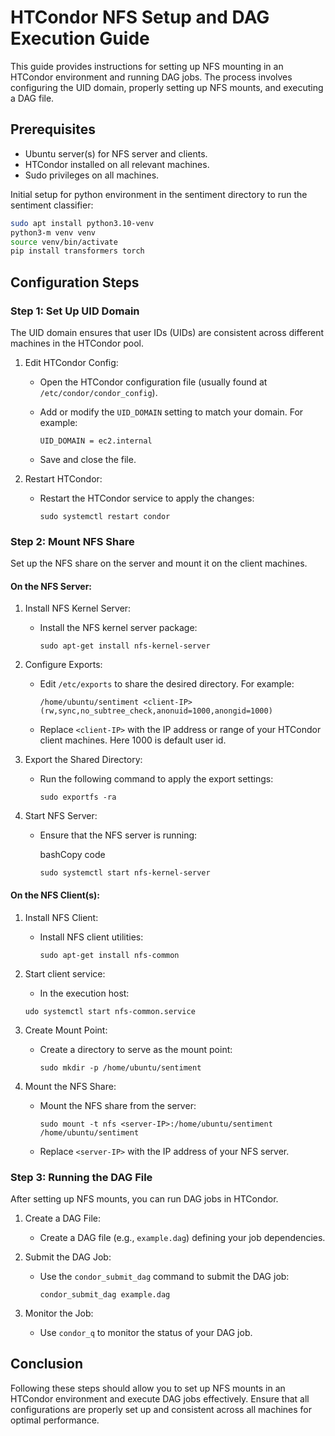 HTCondor NFS Setup and DAG Execution Guide
==========================================

This guide provides instructions for setting up NFS mounting in an HTCondor environment and running DAG jobs. The process involves configuring the UID domain, properly setting up NFS mounts, and executing a DAG file.

Prerequisites
-------------

-   Ubuntu server(s) for NFS server and clients.
-   HTCondor installed on all relevant machines.
-   Sudo privileges on all machines.

Initial setup for python environment in the sentiment directory to run the sentiment classifier:

```bash
sudo apt install python3.10-venv
python3-m venv venv
source venv/bin/activate
pip install transformers torch
```

Configuration Steps
-------------------

### Step 1: Set Up UID Domain

The UID domain ensures that user IDs (UIDs) are consistent across different machines in the HTCondor pool.

1.  Edit HTCondor Config:

    -   Open the HTCondor configuration file (usually found at `/etc/condor/condor_config`).
    -   Add or modify the `UID_DOMAIN` setting to match your domain. For example:


        `UID_DOMAIN = ec2.internal`

    -   Save and close the file.
2.  Restart HTCondor:

    -   Restart the HTCondor service to apply the changes:


        `sudo systemctl restart condor`

### Step 2: Mount NFS Share

Set up the NFS share on the server and mount it on the client machines.

#### On the NFS Server:

1.  Install NFS Kernel Server:

    -   Install the NFS kernel server package:


        `sudo apt-get install nfs-kernel-server`

2.  Configure Exports:

    -   Edit `/etc/exports` to share the desired directory. For example:


        `/home/ubuntu/sentiment <client-IP>(rw,sync,no_subtree_check,anonuid=1000,anongid=1000)`

    -   Replace `<client-IP>` with the IP address or range of your HTCondor client machines. Here 1000 is default user id. 
3.  Export the Shared Directory:

    -   Run the following command to apply the export settings:


        `sudo exportfs -ra`

4.  Start NFS Server:

    -   Ensure that the NFS server is running:

        bashCopy code

        `sudo systemctl start nfs-kernel-server`

#### On the NFS Client(s):

1.  Install NFS Client:

    -   Install NFS client utilities:


        `sudo apt-get install nfs-common`

2. Start client service:
   -   In the execution host:

   `udo systemctl start nfs-common.service`

2.  Create Mount Point:

    -   Create a directory to serve as the mount point:


        `sudo mkdir -p /home/ubuntu/sentiment`

3.  Mount the NFS Share:

    -   Mount the NFS share from the server:


        `sudo mount -t nfs <server-IP>:/home/ubuntu/sentiment /home/ubuntu/sentiment`

    -   Replace `<server-IP>` with the IP address of your NFS server.

### Step 3: Running the DAG File

After setting up NFS mounts, you can run DAG jobs in HTCondor.

1.  Create a DAG File:

    -   Create a DAG file (e.g., `example.dag`) defining your job dependencies.
2.  Submit the DAG Job:

    -   Use the `condor_submit_dag` command to submit the DAG job:


        `condor_submit_dag example.dag`

3.  Monitor the Job:

    -   Use `condor_q` to monitor the status of your DAG job.

Conclusion
----------

Following these steps should allow you to set up NFS mounts in an HTCondor environment and execute DAG jobs effectively. Ensure that all configurations are properly set up and consistent across all machines for optimal performance.

